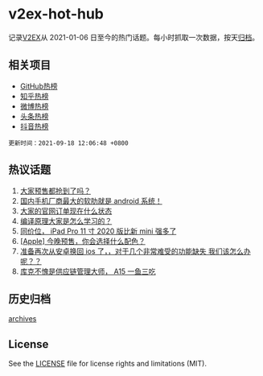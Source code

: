 # v2ex-hot-hub

 记录[V2EX](https://www.v2ex.com/)从 2021-01-06 日至今的热门话题。每小时抓取一次数据，按天[归档](archives)。
 
 ## 相关项目

- [GitHub热榜](https://github.com/lonnyzhang423/github-hot-hub)
- [知乎热榜](https://github.com/lonnyzhang423/zhihu-hot-hub)
- [微博热榜](https://github.com/lonnyzhang423/weibo-hot-hub)
- [头条热榜](https://github.com/lonnyzhang423/toutiao-hot-hub)
- [抖音热榜](https://github.com/lonnyzhang423/douyin-hot-hub)


 `更新时间：2021-09-18 12:06:48 +0800`

## 热议话题

1. [大家预售都抢到了吗？](https://www.v2ex.com/t/802615)
1. [国内手机厂商最大的软肋就是 android 系统！](https://www.v2ex.com/t/802674)
1. [大家的官网订单现在什么状态](https://www.v2ex.com/t/802632)
1. [编译原理大家是怎么学习的？](https://www.v2ex.com/t/802520)
1. [同价位， iPad Pro 11 寸 2020 版比新 mini 强多了](https://www.v2ex.com/t/802507)
1. [[Apple] 今晚预售，你会选择什么配色？](https://www.v2ex.com/t/802537)
1. [准备再次从安卓换回 ios 了，，对于几个非常难受的功能缺失 我们该怎么办呢？？](https://www.v2ex.com/t/802549)
1. [库克不愧是供应链管理大师， A15 一鱼三吃](https://www.v2ex.com/t/802673)

## 历史归档

[archives](archives)

## License

See the [LICENSE](LICENSE) file for license rights and limitations (MIT).
